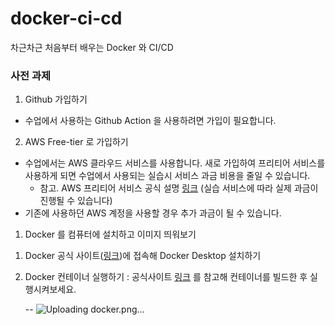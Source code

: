 # docker-ci-cd
차근차근 처음부터 배우는 Docker 와 CI/CD

### 사전 과제
1. Github 가입하기
- 수업에서 사용하는 Github Action 을 사용하려면 가입이 필요합니다.

2. AWS Free-tier 로 가입하기
- 수업에서는 AWS 클라우드 서비스를 사용합니다. 새로 가입하여 프리티어 서비스를 사용하게 되면 수업에서 사용되는 실습시 서비스 과금 비용을 줄일 수 있습니다.
  - 참고. AWS 프리티어 서비스 공식 설명 [링크](https://aws.amazon.com/ko/free/?gclid=EAIaIQobChMIkdmN1PLthAMVVNhMAh0kAQdYEAAYASAAEgIwOfD_BwE&trk=b088c8c6-1a6b-43e1-90e7-0a44a208e012&sc_channel=ps&ef_id=EAIaIQobChMIkdmN1PLthAMVVNhMAh0kAQdYEAAYASAAEgIwOfD_BwE:G:s&s_kwcid=AL!4422!3!611256937337!p!!g!!aws%20%EA%B0%80%EC%9E%85!15286221773!132634583720&all-free-tier.sort-by=item.additionalFields.SortRank&all-free-tier.sort-order=asc&awsf.Free%20Tier%20Types=*all&awsf.Free%20Tier%20Categories=*all)
(실습 서비스에 따라 실제 과금이 진행될 수 있습니다)
- 기존에 사용하던 AWS 계정을 사용할 경우 추가 과금이 될 수 있습니다. 

1. Docker 를 컴퓨터에 설치하고 이미지 띄워보기
1) Docker 공식 사이트([링크](https://www.docker.com/get-started/))에 접속해 Docker Desktop 설치하기
2) Docker 컨테이너 실행하기 : 공식사이트 [링크](https://docs.docker.com/guides/walkthroughs/run-a-container/) 를 참고해 컨테이너를 빌드한 후 실행시켜보세요.

   -- ![Uploading docker.png…]()

